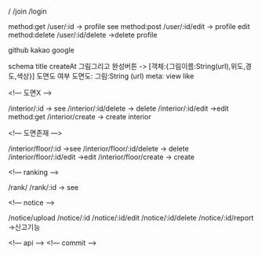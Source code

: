 
<!-- global -->

/
/join
/login

<!-- user -->

method:get /user/:id -> profile see
method:post /user/:id/edit -> profile edit
method:delete /user/:id/delete ->delete profile

github
kakao
google

<!-- 인테리어 -->

schema
title
createAt
그림그리고 완성버튼 -> [객체:{그림이름:String(url),위도,경도,색상}]
도면도 여부
도면도: 그림:String (url)
meta:
view
like

<!— 도면X —>

/interior/:id -> see
/interior/:id/delete -> delete
/interior/:id/edit ->edit
method:get /interior/create -> create interior

<!— 도면존재 —>

/interior/floor/:id ->see
/interior/floor/:id/delete -> delete
/interior/floor/:id/edit ->edit
/interior/floor/create -> create

<!— ranking —>

/rank/
/rank/:id -> see

<!— notice —>

/notice/upload
/notice/:id
/notice/:id/edit
/notice/:id/delete
/notice/:id/report ->신고기능

<!— api —>
<!— commit —>
